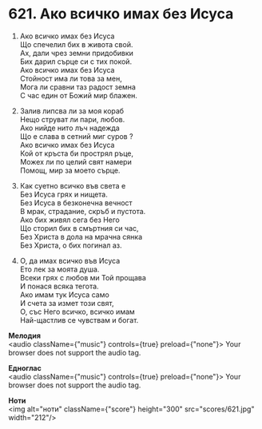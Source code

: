 # 621. Ако всичко имах без Исуса

1. Ако всичко имах без Исуса  
Що спечелил бих в живота свой.  
Ах, дали чрез земни придобивки  
Бих дарил сърце си с тих покой.  
Ако всичко имах без Исуса  
Стойност има ли това за мен,  
Мога ли сравни таз радост земна  
С час един от Божий мир блажен.  

2. Залив липсва ли за моя кораб  
Нещо струват ли пари, любов.  
Ако нийде нито лъч надежда  
Що е слава в сетний миг суров ?  
Ако всичко имах без Исуса  
Кой от кръста би прострял ръце,  
Можех ли по целий свят намери  
Помощ, мир за моето сърце.  

3. Как суетно всичко във света е  
Без Исуса грях и нищета.  
Без Исуса в безконечна вечност  
В мрак, страдание, скръб и пустота.  
Ако бих живял сега без Него  
Що сторил бих в смъртния си час,  
Без Христа в дола на мрачна сянка  
Без Христа, о бих погинал аз.  

4. О, да имах всичко във Исуса  
Ето лек за моята душа.  
Всеки грях с любов ми Той прощава  
И понася всяка тегота.  
Ако имам тук Исуса само  
И счета за измет този свят,  
О, със Него всичко, всичко имам  
Най-щастлив се чувствам и богат.

**Мелодия**  
<audio className={"music"} controls={true} preload={"none"}>
    <source src="mp3/621.mp3" type="audio/mpeg"/>
    Your browser does not support the audio tag.
</audio>

**Едноглас**  
<audio className={"music"} controls={true} preload={"none"}>
    <source src="transp/621.mp3" type="audio/mpeg"/>
    Your browser does not support the audio tag.
</audio>

**Ноти**  
<img alt="ноти" className={"score"} height="300" src="scores/621.jpg" width="212"/>
